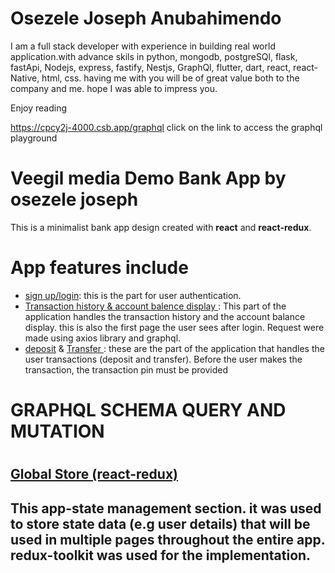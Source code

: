 
<h1>
  Osezele Joseph Anubahimendo
</h1>
<p>
I am a full stack developer with experience in building real world application.with advance skils in python, mongodb, postgreSQl, flask, fastApi, Nodejs, express, fastify, Nestjs, GraphQl, flutter, dart, react, react-Native, html, css.
having me with you will be of great value both to the company and me.
hope I was able to impress you.

</p>
<p>
  Enjoy reading
</p>

 <p><a href="https://cpcy2j-4000.csb.app/graphql">https://cpcy2j-4000.csb.app/graphql</a> click on the link to access the graphql playground </p>
 

<h1>Veegil media Demo Bank App by osezele joseph</h1>
This is a minimalist bank app design created with <b>react</b> and <b>react-redux</b>.

<h1>App features include</h1>

<ul>
  <li>
    <a href="./src/pages/login.js">sign up/login</a>: this is the part for user authentication.
  </li>
  <li>
  <a href="./src/pages/home.js">Transaction history & account balence display </a>: This part of the application handles the transaction history and the account balance display. this is also the first page the user sees after login. Request were made using axios library and graphql.
  </li>
  <li>
   <a href="./src/pages/deposite.js">deposit</a> & <a href="./src/pages/withdraw.js">Transfer </a>   : these are the part of the application that handles the user transactions (deposit and transfer). Before the user makes the transaction, the transaction pin must be provided
  </li>
</ul>

<h1>
  GRAPHQL SCHEMA QUERY AND MUTATION
<h1>
<h2>
<a href="./src/store/store.js">
  Global Store (react-redux)
</a>
<h2>
<p>This app-state management section. it was used to store state data (e.g user details) that will be used in multiple pages throughout the entire app. redux-toolkit was used  for the implementation.</p>